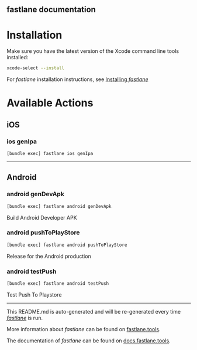 fastlane documentation
----

# Installation

Make sure you have the latest version of the Xcode command line tools installed:

```sh
xcode-select --install
```

For _fastlane_ installation instructions, see [Installing _fastlane_](https://docs.fastlane.tools/#installing-fastlane)

# Available Actions

## iOS

### ios genIpa

```sh
[bundle exec] fastlane ios genIpa
```



----


## Android

### android genDevApk

```sh
[bundle exec] fastlane android genDevApk
```

Build Android Developer APK

### android pushToPlayStore

```sh
[bundle exec] fastlane android pushToPlayStore
```

Release for the Android production

### android testPush

```sh
[bundle exec] fastlane android testPush
```

Test Push To Playstore

----

This README.md is auto-generated and will be re-generated every time [_fastlane_](https://fastlane.tools) is run.

More information about _fastlane_ can be found on [fastlane.tools](https://fastlane.tools).

The documentation of _fastlane_ can be found on [docs.fastlane.tools](https://docs.fastlane.tools).
